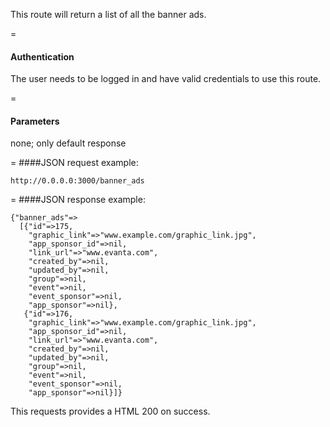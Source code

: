 <!-- --- title: GET/banner_ads -->

This route will return a list of all the banner ads.

=
#### Authentication
The user needs to be logged in and have valid credentials to use this route.

=
#### Parameters
none; only default response

=
####JSON request example:
```
http://0.0.0.0:3000/banner_ads
```
=
####JSON response example:

```
{"banner_ads"=>
  [{"id"=>175,
    "graphic_link"=>"www.example.com/graphic_link.jpg",
    "app_sponsor_id"=>nil,
    "link_url"=>"www.evanta.com",
    "created_by"=>nil,
    "updated_by"=>nil,
    "group"=>nil,
    "event"=>nil,
    "event_sponsor"=>nil,
    "app_sponsor"=>nil},
   {"id"=>176,
    "graphic_link"=>"www.example.com/graphic_link.jpg",
    "app_sponsor_id"=>nil,
    "link_url"=>"www.evanta.com",
    "created_by"=>nil,
    "updated_by"=>nil,
    "group"=>nil,
    "event"=>nil,
    "event_sponsor"=>nil,
    "app_sponsor"=>nil}]}
```

This requests provides a HTML 200 on success.